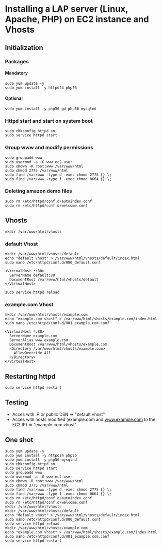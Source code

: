 # Installing a LAP server (Linux, Apache, PHP) on EC2 instance and Vhosts

## Initialization

### Packages

#### Mandatory
```
sudo yum update -y
sudo yum install -y httpd24 php56
```

#### Optional
```
sudo yum install -y php56-gd php56-mysqlnd
```

### Httpd start and start on system boot
```
sudo chkconfig httpd on
sudo service httpd start
```

### Group www and modify permissions
```
sudo groupadd www
sudo usermod -a -G www ec2-user
sudo chown -R root:www /var/www/html
sudo chmod 2775 /var/www/html
sudo find /var/www -type d -exec chmod 2775 {} \;
sudo find /var/www -type f -exec chmod 0664 {} \;
```

### Deleting amazon demo files
```
sudo rm /etc/httpd/conf.d/autoindex.conf
sudo rm /etc/httpd/conf.d/welcome.conf
```

## Vhosts
```
mkdir /var/www/html/vhosts
```

### default Vhost
```
mkdir /var/www/html/vhosts/default
echo "default vhost" > /var/www/html/vhosts/default/index.html
sudo nano /etc/httpd/conf.d/000_default.conf
```

```
<VirtualHost *:80>
  ServerName default:80
  DocumentRoot /var/www/html/vhosts/default
</VirtualHost>
```

```
sudo service httpd reload
```

### example.com Vhost
```
mkdir /var/www/html/vhosts/example.com
echo "example.com vhost" > /var/www/html/vhosts/example.com/index.html
sudo nano /etc/httpd/conf.d/001_example.com.conf
```

```
<VirtualHost *:80>
  ServerName example.com
  ServerAlias www.example.com
  DocumentRoot /var/www/html/vhosts/example.com
  <Directory /var/www/html/vhosts/example.com>
    AllowOverride All
  </Directory>
</VirtualHost>
```

## Restarting httpd
```
sudo service httpd restart
```

## Testing
- Acces with IP or public DSN => "default vhost"
- Acces with hosts modified (example.com and www.example.com to the EC2 IP) => "example.com vhost"

## One shot
```
sudo yum update -y
sudo yum install -y httpd24 php56
sudo yum install -y php56-mysqlnd
sudo chkconfig httpd on
sudo service httpd start
sudo groupadd www
sudo usermod -a -G www ec2-user
sudo chown -R root:www /var/www/html
sudo chmod 2775 /var/www/html
sudo find /var/www -type d -exec chmod 2775 {} \;
sudo find /var/www -type f -exec chmod 0664 {} \;
sudo rm /etc/httpd/conf.d/autoindex.conf
sudo rm /etc/httpd/conf.d/welcome.conf
mkdir /var/www/html/vhosts
mkdir /var/www/html/vhosts/default
echo "default vhost" > /var/www/html/vhosts/default/index.html
sudo nano /etc/httpd/conf.d/000_default.conf
sudo service httpd reload
mkdir /var/www/html/vhosts/example.com
echo "example.com vhost" > /var/www/html/vhosts/example.com/index.html
sudo nano /etc/httpd/conf.d/001_example.com.conf
sudo service httpd restart
```
